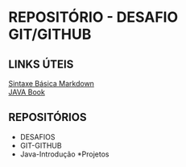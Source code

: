 # REPOSITÓRIO - DESAFIO GIT/GITHUB

## LINKS ÚTEIS
[Sintaxe Básica Markdown](https://www.markdownguide.org/basic-syntax)  
[JAVA Book](https://glysns.gitbook.io/java-basico/)
## REPOSITÓRIOS

- DESAFIOS
- GIT-GITHUB
- Java-Introdução
 *Projetos
